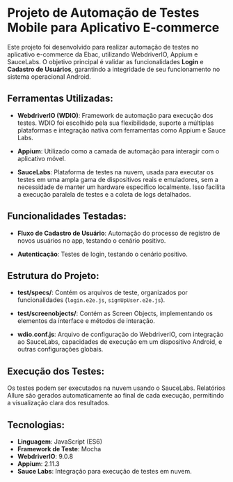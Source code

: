 # Projeto de Automação de Testes Mobile para Aplicativo E-commerce

Este projeto foi desenvolvido para realizar automação de testes no aplicativo e-commerce da Ebac, utilizando WebdriverIO, Appium e SauceLabs. O objetivo principal é validar as funcionalidades **Login** e **Cadastro de Usuários**, garantindo a integridade de seu funcionamento no sistema operacional Android.

## Ferramentas Utilizadas:

- **WebdriverIO (WDIO)**: Framework de automação para execução dos testes. WDIO foi escolhido pela sua flexibilidade, suporte a múltiplas plataformas e integração nativa com ferramentas como Appium e Sauce Labs.
  
- **Appium**: Utilizado como a camada de automação para interagir com o aplicativo móvel.

- **SauceLabs**: Plataforma de testes na nuvem, usada para executar os testes em uma ampla gama de dispositivos reais e emuladores, sem a necessidade de manter um hardware específico localmente. Isso facilita a execução paralela de testes e a coleta de logs detalhados.

## Funcionalidades Testadas:

- **Fluxo de Cadastro de Usuário**: Automação do processo de registro de novos usuários no app, testando o cenário positivo.

- **Autenticação**: Testes de login, testando o cenário positivo.

## Estrutura do Projeto:

- **test/specs/**: Contém os arquivos de teste, organizados por funcionalidades (`login.e2e.js`, `signUpUser.e2e.js`).

- **test/screenobjects/**: Contém as Screen Objects, implementando os elementos da interface e métodos de interação.

- **wdio.conf.js**: Arquivo de configuração do WebdriverIO, com integração ao SauceLabs, capacidades de execução em um dispositivo Android, e outras configurações globais.

## Execução dos Testes:

Os testes podem ser executados na nuvem usando o SauceLabs. Relatórios Allure são gerados automaticamente ao final de cada execução, permitindo a visualização clara dos resultados.

## Tecnologias:

- **Linguagem**: JavaScript (ES6)
- **Framework de Teste**: Mocha
- **WebdriverIO**: 9.0.8
- **Appium**: 2.11.3
- **Sauce Labs**: Integração para execução de testes em nuvem.
